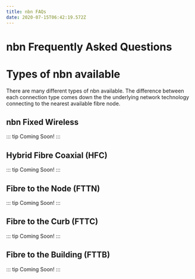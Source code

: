 ```yaml
---
title: nbn FAQs
date: 2020-07-15T06:42:19.572Z
---
```

# nbn Frequently Asked Questions

# Types of nbn available

There are many different types of nbn available. The difference between each connection type comes down the the underlying network technology connecting to the nearest available fibre node.

## nbn Fixed Wireless
::: tip
Coming Soon!
:::
## Hybrid Fibre Coaxial (HFC)
::: tip
Coming Soon!
:::
## Fibre to the Node (FTTN)
::: tip
Coming Soon!
:::
## Fibre to the Curb (FTTC)
::: tip
Coming Soon!
:::
## Fibre to the Building (FTTB)
::: tip
Coming Soon!
:::
